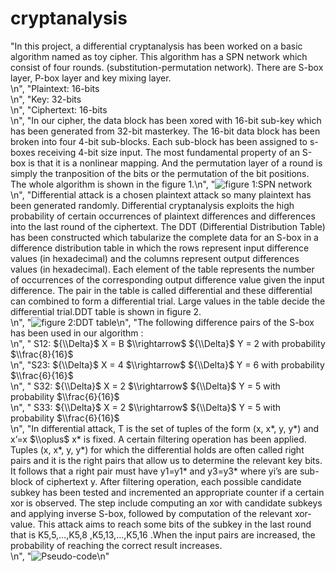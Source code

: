 # cryptanalysis

"In this project, a differential cryptanalysis has been worked on a basic algorithm named as toy cipher. This algorithm has a SPN network which consist of four rounds. (substitution-permutation network). There are S-box layer, P-box layer and key mixing layer. <br>\n",
    "Plaintext: 16-bits <br>\n",
    "Key: 32-bits<br>\n",
    "Ciphertext: 16-bits <br>\n",
    "In our cipher, the data block has been xored with 16-bit sub-key which has been generated from 32-bit masterkey. The  16-bit  data block has been broken into four 4-bit sub-blocks. Each sub-block has been assigned to s-boxes receiving 4-bit size input. The most fundamental property of an S-box is that it is a nonlinear mapping. And the permutation layer of a round is simply the tranposition of the bits or the permutation of the bit positions. The whole algorithm is shown in the figure 1.\n",
    "![figure 1:SPN network](http://localhost:8888/files/Desktop/CRYPTOGRAPHY/IAM592/img/toycipher.png)\n",
    "Differential attack is a chosen plaintext attack so many  plaintext has been generated randomly. Differential cryptanalysis exploits the high probability of certain occurrences of plaintext differences and differences into the last round of the ciphertext. The DDT (Differential Distribution Table) has been constructed which tabularize the complete data for an S-box in a difference distribution table in which the rows represent input difference values (in hexadecimal) and the columns represent output  differences values (in hexadecimal). Each element of the table represents the number of occurrences of the corresponding output difference value given the input difference. The pair in the table is called differential and these differential can combined to form a differential trial. Large values in the table decide the differential trial.DDT table is shown in figure 2. <br>\n",
    "![figure 2:DDT table](http://localhost:8888/files/Desktop/CRYPTOGRAPHY/IAM592/img/DDT.png)\n",
    "The following difference pairs of the S-box has been used in our algorithm :<br>\n",
    " S12: ${\\Delta}$ X = B   $\\rightarrow$ ${\\Delta}$ Y = 2     with probability  $\\frac{8}{16}$ <br>\n",
    "S23: ${\\Delta}$ X = 4   $\\rightarrow$ ${\\Delta}$ Y = 6       with probability $\\frac{6}{16}$ <br>\n",
    " S32: ${\\Delta}$ X = 2   $\\rightarrow$ ${\\Delta}$ Y = 5      with probability $\\frac{6}{16}$ <br>\n",
    " S33: ${\\Delta}$ X = 2    $\\rightarrow$ ${\\Delta}$ Y = 5       with probability   $\\frac{6}{16}$ <br>\n",
    "In differential attack, T is the set of tuples of the form (x, x*, y, y*) and x’=x $\\oplus$ x* is fixed. A  certain filtering operation has been applied. Tuples (x, x*, y, y*) for which the differential holds are often called right pairs and it is the right pairs that allow us to determine the relevant key bits. It follows that a right pair must have y1=y1* and y3=y3* where yi’s are sub-block of ciphertext y. After filtering operation, each possible candidate subkey has been tested and incremented an appropriate counter if a certain xor is observed. The step include computing an xor with candidate subkeys and applying inverse S-box, followed by computation of the relevant xor-value. This attack aims to reach some bits of the subkey in the last round that is K5,5,…,K5,8 ,K5,13,…,K5,16 .When the input pairs are increased, the probability of reaching the correct result increases.<br>\n",
    "![Pseudo-code](http://localhost:8888/files/Desktop/CRYPTOGRAPHY/IAM592/img/Pseudocode.png)\n"